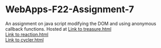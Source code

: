 # WebApps-F22-Assignment-7
An assignment on java script modifying the DOM and using anonymous callback functions.
Hosted at
<a href = "https://44-563-web-apps-f22.github.io/44563-webapps-assignment-7-chandrakanth7/treasure.html">Link to treasure.html</a><br>
<a href = "https://44-563-web-apps-f22.github.io/44563-webapps-assignment-7-chandrakanth7/reaction.html">Link to reaction.html</a><br>
<a href = "https://44-563-web-apps-f22.github.io/44563-webapps-assignment-7-chandrakanth7/cycler.html">Link to cycler.html</a>
